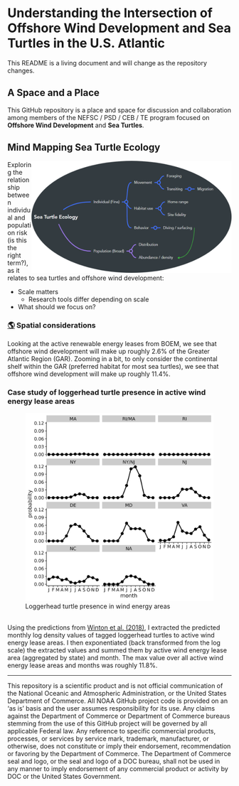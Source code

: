 
<!-- README.md is generated from README.Rmd. Please edit that file -->

# Understanding the Intersection of Offshore Wind Development and Sea Turtles in the U.S. Atlantic

This README is a living document and will change as the repository
changes.

## A Space and a Place

This GitHub repository is a place and space for discussion and
collaboration among members of the NEFSC / PSD / CEB / TE program
focused on **Offshore Wind Development** and **Sea Turtles**.

## Mind Mapping Sea Turtle Ecology

<img src="imgs/mind_map_te_wind.png" align="right" width="450"/>

Exploring the relationship between individual and population risk (is
this the right term?), as it relates to sea turtles and offshore wind
development:

- Scale matters
  - Research tools differ depending on scale
- What should we focus on?

### [:earth_americas:](https://jmhatch-noaa.github.io/READ-PSB-TE-Wind/) Spatial considerations

Looking at the active renewable energy leases from BOEM, we see that
offshore wind development will make up roughly 2.6% of the Greater
Atlantic Region (GAR). Zooming in a bit, to only consider the
continental shelf within the GAR (preferred habitat for most sea
turtles), we see that offshore wind development will make up roughly
11.4%.

### Case study of loggerhead turtle presence in active wind energy lease areas

<figure>
<img src="./imgs/cc_presence_weas.png"
alt="Loggerhead turtle presence in wind energy areas" />
<figcaption aria-hidden="true">Loggerhead turtle presence in wind energy
areas</figcaption>
</figure>

<br> Using the predictions from [Winton et
al. (2018)](https://www.int-res.com/abstracts/meps/v586/p217-232/), I
extracted the predicted monthly log density values of tagged loggerhead
turtles to active wind energy lease areas. I then exponentiated (back
transformed from the log scale) the extracted values and summed them by
active wind energy lease area (aggregated by state) and month. The max
value over all active wind energy lease areas and months was roughly
11.8%.

------------------------------------------------------------------------

This repository is a scientific product and is not official
communication of the National Oceanic and Atmospheric Administration, or
the United States Department of Commerce. All NOAA GitHub project code
is provided on an ‘as is’ basis and the user assumes responsibility for
its use. Any claims against the Department of Commerce or Department of
Commerce bureaus stemming from the use of this GitHub project will be
governed by all applicable Federal law. Any reference to specific
commercial products, processes, or services by service mark, trademark,
manufacturer, or otherwise, does not constitute or imply their
endorsement, recommendation or favoring by the Department of Commerce.
The Department of Commerce seal and logo, or the seal and logo of a DOC
bureau, shall not be used in any manner to imply endorsement of any
commercial product or activity by DOC or the United States Government.
